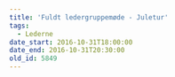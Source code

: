 ```yaml
---
title: 'Fuldt ledergruppemøde - Juletur'
tags:
  - Lederne
date_start: 2016-10-31T18:00:00
date_end: 2016-10-31T20:30:00
old_id: 5849
---
```

